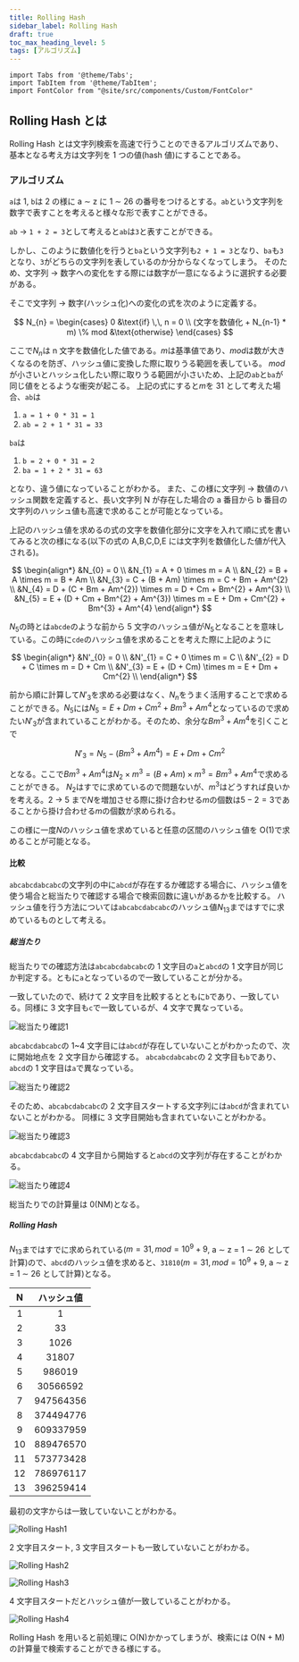 ```yaml
---
title: Rolling Hash
sidebar_label: Rolling Hash
draft: true
toc_max_heading_level: 5
tags: [アルゴリズム]
---
```


```mdx-code-block
import Tabs from '@theme/Tabs';
import TabItem from '@theme/TabItem';
import FontColor from "@site/src/components/Custom/FontColor"
```

## Rolling Hash とは

Rolling Hash とは文字列検索を高速で行うことのできるアルゴリズムであり、基本となる考え方は文字列を 1 つの値(hash 値)にすることである。

### アルゴリズム

`a`は 1, `b`は 2 の様に a $\sim$ z に 1 $\sim$ 26 の番号をつけるとする。`ab`という文字列を数字で表すことを考えると様々な形で表すことができる。

`ab` $\rightarrow$ `1 + 2 = 3`として考えると`ab`は`3`と表すことができる。

しかし、このように数値化を行うと`ba`という文字列も`2 + 1 = 3`となり、`ba`も`3`となり、`3`がどちらの文字列を表しているのか分からなくなってしまう。
そのため、文字列 $\rightarrow$ 数字への変化をする際には数字が一意になるように選択する必要がある。

そこで文字列 $\rightarrow$ 数字(ハッシュ化)への変化の式を次のように定義する。

$$
N_{n} = \begin{cases}
0 &\text{if} \,\, n = 0 \\
(文字を数値化 + N_{n-1} * m) \% mod  &\text{otherwise}
\end{cases}
$$

ここで$N_{n}$は n 文字を数値化した値である。$m$は基準値であり、$mod$は数が大きくなるのを防ぎ、ハッシュ値に変換した際に取りうる範囲を表している。
$mod$が小さいとハッシュ化したい際に取りうる範囲が小さいため、上記の`ab`と`ba`が同じ値をとるような衝突が起こる。
上記の式にすると$m$を 31 として考えた場合、`ab`は

1. `a = 1 + 0 * 31 = 1`
2. `ab = 2 + 1 * 31 = 33`

`ba`は

1. `b = 2 + 0 * 31 = 2`
2. `ba = 1 + 2 * 31 = 63`

となり、違う値になっていることがわかる。
また、この様に文字列 $\rightarrow$ 数値のハッシュ関数を定義すると、長い文字列 N が存在した場合の a 番目から b 番目の文字列のハッシュ値も高速で求めることが可能となっている。

上記のハッシュ値を求めるの式の文字を数値化部分に文字を入れて順に式を書いてみると次の様になる(以下の式の A,B,C,D,E には文字列を数値化した値が代入される)。

$$
\begin{align*}
 &N_{0} = 0 \\
 &N_{1} = A + 0 \times m = A \\
 &N_{2} = B + A \times m = B + Am \\
 &N_{3} = C + (B + Am) \times m = C + Bm + Am^{2} \\
 &N_{4} = D + (C + Bm + Am^{2}) \times m = D + Cm + Bm^{2} + Am^{3} \\
 &N_{5} = E + (D + Cm + Bm^{2} + Am^{3}) \times m = E + Dm + Cm^{2} + Bm^{3} + Am^{4}
\end{align*}
$$

$N_{5}$の時とは`abcde`のような前から 5 文字のハッシュ値が$N_{5}$となることを意味している。この時に`cde`のハッシュ値を求めることを考えた際に上記のように

$$
\begin{align*}
 &N'_{0} = 0 \\
 &N'_{1} = C + 0 \times m = C \\
 &N'_{2} = D + C \times m = D + Cm \\
 &N'_{3} = E + (D + Cm) \times m = E + Dm + Cm^{2} \\
\end{align*}
$$

前から順に計算して$N'_{3}$を求める必要はなく、$N_{n}$をうまく活用することで求めることができる。$N_{5}$には$N_{5} = E + Dm + Cm^{2} + Bm^{3} + Am^{4}$となっているので求めたい$N'_{3}$が含まれていることがわかる。そのため、余分な$Bm^{3} + Am^{4}$を引くことで

$$
N'_{3} = N_{5} - (Bm^{3} + Am^{4}) = E + Dm + Cm^{2}
$$

となる。ここで$Bm^{3} + Am^{4}$は$N_{2} \times m^{3} = (B + Am) \times m^{3} = Bm^{3} + Am^{4}$で求めることができる。
$N_{2}$はすでに求めているので問題ないが、$m^{3}$はどうすれば良いかを考える。2 $\rightarrow$ 5 まで$N$を増加させる際に掛け合わせる$m$の個数は$5 - 2 = 3$であることから掛け合わせる$m$の個数が求められる。

この様に一度$N$のハッシュ値を求めていると任意の区間のハッシュ値を O(1)で求めることが可能となる。

#### 比較

`abcabcdabcabc`の文字列の中に`abcd`が存在するか確認する場合に、ハッシュ値を使う場合と総当たりで確認する場合で検索回数に違いがあるかを比較する。
ハッシュ値を行う方法については`abcabcdabcabc`のハッシュ値$N_{13}$まではすでに求めているものとして考える。

##### 総当たり

総当たりでの確認方法は`abcabcdabcabc`の 1 文字目の`a`と`abcd`の 1 文字目が同じか判定する。ともに`a`となっているので一致していることが分かる。

一致していたので、続けて 2 文字目を比較するとともに`b`であり、一致している。同様に 3 文字目も`c`で一致しているが、4 文字で異なっている。

![総当たり確認1](/img/svg/Algorithm/rolling-hash/rolling-hash-1.drawio.svg "総当たり確認1")

`abcabcdabcabc`の 1~4 文字目には`abcd`が存在していないことがわかったので、次に開始地点を 2 文字目から確認する。
`abcabcdabcabc`の 2 文字目も`b`であり、`abcd`の 1 文字目は`a`で異なっている。

![総当たり確認2](/img/svg/Algorithm/rolling-hash/rolling-hash-2.drawio.svg "総当たり確認2")

そのため、`abcabcdabcabc`の 2 文字目スタートする文字列には`abcd`が含まれていないことがわかる。
同様に 3 文字目開始も含まれていないことがわかる。

![総当たり確認3](/img/svg/Algorithm/rolling-hash/rolling-hash-3.drawio.svg "総当たり確認3")

`abcabcdabcabc`の 4 文字目から開始すると`abcd`の文字列が存在することがわかる。

![総当たり確認4](/img/svg/Algorithm/rolling-hash/rolling-hash-4.drawio.svg "総当たり確認4")

総当たりでの計算量は 0(NM)となる。

##### Rolling Hash

$N_{13}$まではすでに求められている($m=31, mod = 10^{9} + 9$, a $\sim$ z = 1 $\sim$ 26 として計算)ので、`abcd`のハッシュ値を求めると、`31810`($m=31, mod = 10^{9} + 9$, a $\sim$ z = 1 $\sim$ 26 として計算)となる。

|  N  | ハッシュ値 |
| :-: | :--------: |
|  1  |     1      |
|  2  |     33     |
|  3  |    1026    |
|  4  |   31807    |
|  5  |   986019   |
|  6  |  30566592  |
|  7  | 947564356  |
|  8  | 374494776  |
|  9  | 609337959  |
| 10  | 889476570  |
| 11  | 573773428  |
| 12  | 786976117  |
| 13  | 396259414  |

最初の文字からは一致していないことがわかる。

![Rolling Hash1](/img/svg/Algorithm/rolling-hash/rolling-hash-5.drawio.svg "Rolling Hash1")

2 文字目スタート, 3 文字目スタートも一致していないことがわかる。

![Rolling Hash2](/img/svg/Algorithm/rolling-hash/rolling-hash-6.drawio.svg "Rolling Hash2")

![Rolling Hash3](/img/svg/Algorithm/rolling-hash/rolling-hash-7.drawio.svg "Rolling Hash3")

4 文字目スタートだとハッシュ値が一致していることがわかる。

![Rolling Hash4](/img/svg/Algorithm/rolling-hash/rolling-hash-8.drawio.svg "Rolling Hash4")

Rolling Hash を用いると前処理に O(N)かかってしまうが、検索には O(N + M)の計算量で検索することができる様にする。
